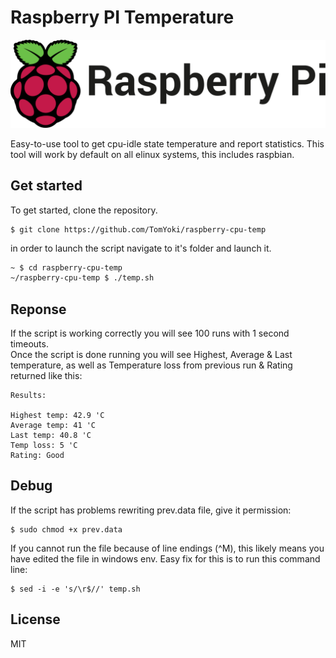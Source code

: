 # Raspberry PI Temperature
![Logo](https://github.com/TomYoki/raspberry-cpu-temp/blob/master/assets/RPi.png)

Easy-to-use tool to get cpu-idle state temperature and report statistics.
This tool will work by default on all elinux systems, this includes raspbian.

Get started
----

To get started, clone the repository.
```
$ git clone https://github.com/TomYoki/raspberry-cpu-temp
```
in order to launch the script navigate to it's folder and launch it.
```sh
~ $ cd raspberry-cpu-temp
~/raspberry-cpu-temp $ ./temp.sh
```

Reponse
----

If the script is working correctly you will see 100 runs with 1 second timeouts.<br />
Once the script is done running you will see Highest, Average & Last temperature, as well as Temperature loss from previous run & Rating returned like this:
```
Results:

Highest temp: 42.9 'C
Average temp: 41 'C
Last temp: 40.8 'C
Temp loss: 5 'C
Rating: Good
```

Debug
----

If the script has problems rewriting prev.data file, give it permission:
```
$ sudo chmod +x prev.data
```

If you cannot run the file because of line endings (^M), this likely means you have edited the file in windows env.
Easy fix for this is to run this command line:
```
$ sed -i -e 's/\r$//' temp.sh
```

License
----

MIT

